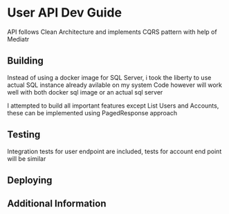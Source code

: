 # User API Dev Guide

API follows Clean Architecture and implements CQRS pattern with help of Mediatr

## Building

Instead of using a docker image for SQL Server, i took the liberty to use actual SQL instance already avilable on my system
Code however will work well with both docker sql image or an actual sql server

I attempted to build all important features except List Users and Accounts, these can be implemented using PagedResponse approach

## Testing

Integration tests for user endpoint are included, tests for account end point will be similar

## Deploying

## Additional Information